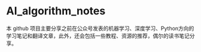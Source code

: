# AI_algorithm_notes
本 github 项目主要分享之前在公众号发表的机器学习、深度学习、Python方向的学习笔记和翻译文章，此外，还会包括一些教程、资源的推荐，偶尔的读书笔记分享。



